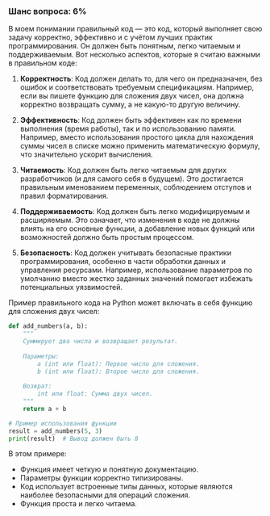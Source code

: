 ### Шанс вопроса: 6%

В моем понимании правильный код — это код, который выполняет свою задачу корректно, эффективно и с учётом лучших практик программирования. Он должен быть понятным, легко читаемым и поддерживаемым. Вот несколько аспектов, которые я считаю важными в правильном коде:

1. **Корректность**: Код должен делать то, для чего он предназначен, без ошибок и соответствовать требуемым спецификациям. Например, если вы пишете функцию для сложения двух чисел, она должна корректно возвращать сумму, а не какую-то другую величину.

2. **Эффективность**: Код должен быть эффективен как по времени выполнения (время работы), так и по использованию памяти. Например, вместо использования простого цикла для нахождения суммы чисел в списке можно применить математическую формулу, что значительно ускорит вычисления.

3. **Читаемость**: Код должен быть легко читаемым для других разработчиков (и для самого себя в будущем). Это достигается правильным именованием переменных, соблюдением отступов и правил форматирования.

4. **Поддерживаемость**: Код должен быть легко модифицируемым и расширяемым. Это означает, что изменения в коде не должны влиять на его основные функции, а добавление новых функций или возможностей должно быть простым процессом.

5. **Безопасность**: Код должен учитывать безопасные практики программирования, особенно в части обработки данных и управления ресурсами. Например, использование параметров по умолчанию вместо жестко заданных значений помогает избежать потенциальных уязвимостей.

Пример правильного кода на Python может включать в себя функцию для сложения двух чисел:

```python
def add_numbers(a, b):
    """
    Суммирует два числа и возвращает результат.
    
    Параметры:
        a (int или float): Первое число для сложения.
        b (int или float): Второе число для сложения.
        
    Возврат:
        int или float: Сумма двух чисел.
    """
    return a + b

# Пример использования функции
result = add_numbers(5, 3)
print(result)  # Вывод должен быть 8
```

В этом примере:
- Функция имеет четкую и понятную документацию.
- Параметры функции корректно типизированы.
- Код использует встроенные типы данных, которые являются наиболее безопасными для операций сложения.
- Функция проста и легко читаема.